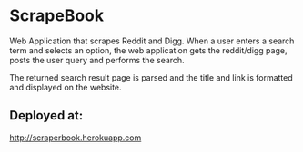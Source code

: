 # ScrapeBook

Web Application that scrapes Reddit and Digg.  When a user enters a search term and selects an option, the web application gets the reddit/digg page, posts the user query and performs the search.

The returned search result page is parsed and the title and link is formatted and displayed on the website.

## Deployed at:
http://scraperbook.herokuapp.com


